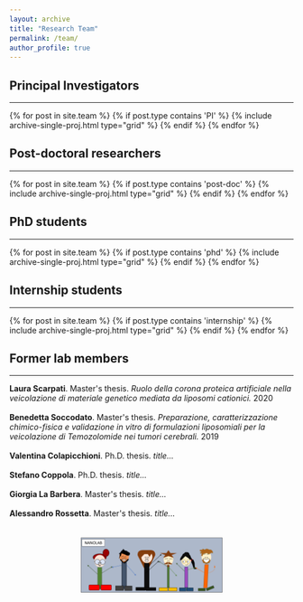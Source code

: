 ```yaml
---
layout: archive
title: "Research Team"
permalink: /team/
author_profile: true
---
```


<h2>Principal Investigators</h2>
<hr>
<div class="grid">
<div class="wrapper">
  {% for post in site.team %}
    {% if post.type contains 'PI' %}
      {% include archive-single-proj.html type="grid" %}
    {% endif %}
  {% endfor %}
</div>
</div>

<h2>Post-doctoral researchers</h2>
<hr>
<div class="grid">
<div class="wrapper">
  {% for post in site.team %}
    {% if post.type contains 'post-doc' %}
      {% include archive-single-proj.html type="grid" %}
    {% endif %}
  {% endfor %}
  </div>
  </div>

<h2>PhD students</h2>
<hr>
<div class="grid">
<div class="wrapper">
  {% for post in site.team %}
    {% if post.type contains 'phd' %}
      {% include archive-single-proj.html type="grid" %}
    {% endif %}
  {% endfor %}
</div>
</div>

<h2>Internship students</h2>
<hr>
<div class="grid">
<div class="wrapper">
  {% for post in site.team %}
    {% if post.type contains 'internship' %}
      {% include archive-single-proj.html type="grid" %}
    {% endif %}
  {% endfor %}
</div>
</div>

<h2>Former lab members</h2>

<hr>
<strong>Laura Scarpati</strong>. Master's thesis. <em>Ruolo della corona proteica artificiale nella veicolazione di materiale genetico mediata da liposomi cationici.</em> 2020<br><br>
<strong>Benedetta Soccodato</strong>. Master's thesis. <em>Preparazione, caratterizzazione chimico-fisica e validazione in vitro di formulazioni liposomiali per la
veicolazione di Temozolomide nei tumori cerebrali.</em> 2019<br><br>
<strong>Valentina Colapicchioni</strong>. Ph.D. thesis. <em>title...</em> <br><br>
<strong>Stefano Coppola</strong>. Ph.D. thesis. <em>title...</em> <br><br>
<strong>Giorgia La Barbera</strong>. Master's thesis. <em>title...</em> <br><br>
<strong>Alessandro Rossetta</strong>. Master's thesis. <em>title...</em> <br><br>

<br>
  
<div style="text-align: center">
<img src='/images/FumettoLab.jpg' style='width: 50%'>
</div>
